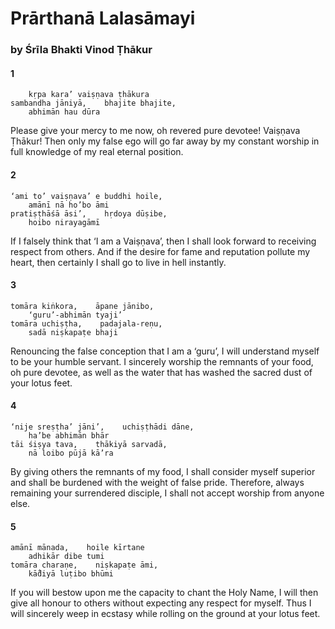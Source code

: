 # Prārthanā Lalasāmayi

### by Śrīla Bhakti Vinod Ṭhākur

#### 1

        kṛpa kara’ vaiṣṇava ṭhākura
    sambandha jāniyā,    bhajite bhajite,
        abhimān hau dūra

Please give your mercy to me now, oh revered pure devotee! Vaiṣṇava Ṭhākur! Then only my false ego will go far away by my constant worship in full knowledge of my real eternal position.

#### 2

    ‘ami to’ vaiṣṇava’ e buddhi hoile,
        amānī nā ho’bo āmi
    pratiṣṭhāśā āsi’,    hṛdoya dūṣibe,
        hoibo nirayagāmī

If I falsely think that ‘I am a Vaiṣṇava’, then I shall look forward to receiving respect from others. And if the desire for fame and reputation pollute my heart, then certainly I shall go to live in hell instantly.

#### 3

    tomāra kiṅkora,    āpane jānibo,
        ‘guru’-abhimān tyaji’
    tomāra uchiṣṭha,    padajala-reṇu,
        sadā niṣkapaṭe bhaji

Renouncing the false conception that I am a ‘guru’, I will understand myself to be your humble servant. I sincerely worship the remnants of your food, oh pure devotee, as well as the water that has washed the sacred dust of your lotus feet.

#### 4

    ‘nije sreṣṭha’ jāni’,    uchiṣṭhādi dāne,
        ha’be abhimān bhār
    tāi śiṣya tava,    thākiyā sarvadā,
        nā loibo pūjā kā’ra

By giving others the remnants of my food, I shall consider myself superior and shall be burdened with the weight of false pride. Therefore, always remaining your surrendered disciple, I shall not accept worship from anyone else.


#### 5

    amānī mānada,    hoile kīrtane
        adhikār dibe tumi
    tomāra charaṇe,    niṣkapaṭe āmi,
        kā̐diyā luṭibo bhūmi

If you will bestow upon me the capacity to chant the Holy Name, I will then give all honour to others without expecting any respect for myself. Thus I will sincerely weep in ecstasy while rolling on the ground at your lotus feet.

